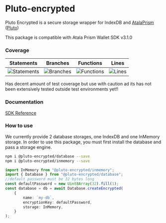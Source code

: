 # Pluto-encrypted
Pluto Encrypted is a secure storage wrapper for IndexDB and [AtalaPrism ](https://input-output-hk.github.io/atala-prism-wallet-sdk-ts/)([Pluto](https://input-output-hk.github.io/atala-prism-wallet-sdk-ts/interfaces/Domain.Pluto.html))

This package is compatible with Atala Prism Wallet SDK v3.1.0

### Coverage
| Statements                  | Branches                | Functions                 | Lines             |
| --------------------------- | ----------------------- | ------------------------- | ----------------- |
| ![Statements](https://raw.githubusercontent.com/elribonazo/pluto-encrypted/master/packages/database/coverage/badge-statements.svg) | ![Branches](https://raw.githubusercontent.com/elribonazo/pluto-encrypted/master/packages/database/coverage/badge-branches.svg) | ![Functions](https://raw.githubusercontent.com/elribonazo/pluto-encrypted/master/packages/database/coverage/badge-functions.svg) | ![Lines](https://raw.githubusercontent.com/elribonazo/pluto-encrypted/master/packages/database/coverage/badge-lines.svg) |

Has decent amount of test coverage but use with caution ad its has not been extensively tested outside test environments yet!!

### Documentation

[SDK Reference](https://github.com/elribonazo/pluto-encrypted/blob/master/packages/database/modules.md)

### How to use
We currently provide 2 database storages, one IndexDB and one InMemory storage.
In order to use this package, you must first install the database and pass a storage engine.

```bash
npm i @pluto-encrypted/database --save
npm i @pluto-encrypted/inmemory --save
```

```typescript
import InMemory from "@pluto-encrypted/inmemory";
import { Database } from "@pluto-encrypted/database";
//default password must be 32 bytes long
const defaultPassword = new Uint8Array(32).fill(1);
const database = db = await Database.createEncrypted(
    {
        name: `my-db`,
        encryptionKey: defaultPassword,
        storage: InMemory,
    }
);
```